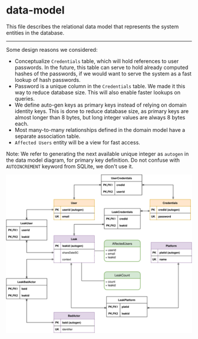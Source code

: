 # data-model

This file describes the relational data model that represents the system entities in the database.

---

Some design reasons we considered:

- Conceptualize `Credentials` table, which will hold references to user passwords. In the future, this table can serve to hold already computed hashes of the passwords, if we would want to serve the system as a fast lookup of hash passwords.
- Password is a unique column in the `Credentials` table. We made it this way to reduce database size. This will also enable faster lookups on queries.
- We define auto-gen keys as primary keys instead of relying on domain identity keys. This is done to reduce database size, as primary keys are almost longer than 8 bytes, but long integer values are always 8 bytes each.
- Most many-to-many relationships defined in the domain model have a separate association table.
- `Affected Users` entity will be a view for fast access.

Note: We refer to generating the next available unique integer as `autogen` in the data model diagram, for primary key definition. Do not confuse with `AUTOINCREMENT` keyword from SQLite, we don't use it.

![entity relationship model describing database schema](src/002-data-model.drawio.svg)